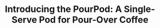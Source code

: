 ---
layout: blog
publisher: Crema.co Blog
originalurl: http://blog.crema.co/pourpod-a-single-serve-capsule-pour-over-coffee/
title: "Introducing the PourPod: A Single-Serve Pod for Pour-Over Coffee"
snippet: "SEATTLE, WA (Press Release) April 1, 2015 Crema.co has announced an exclusive partnership with the Average Joe Coffee Company to sell their patented PourPod® product line on Crema.co’s online coffee marketplace. Capitalizing on the growing popularity of pour-over brewing methods, the PourPod brings the one benefit of single-serve pods to the pour-over coffee community."
---